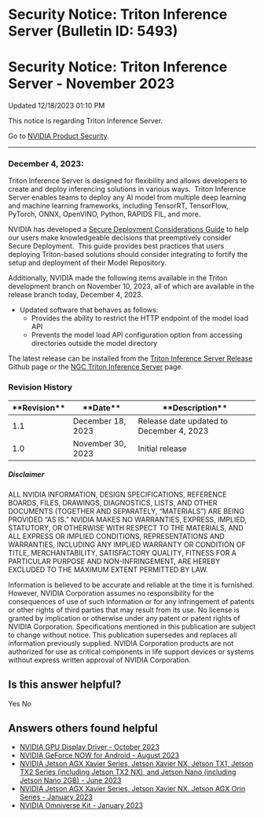 # Security Notice: Triton Inference Server (Bulletin ID: 5493)



Security Notice: Triton Inference Server - November 2023
========================================================




 Updated 12/18/2023 01:10 PM



This notice is regarding Triton Inference Server. 


Go to [NVIDIA Product Security](https://www.nvidia.com/security/).






---




### December 4, 2023:


Triton Inference Server is designed for flexibility and allows developers to create and deploy inferencing solutions in various ways.  Triton Inference Server enables teams to deploy any AI model from multiple deep learning and machine learning frameworks, including TensorRT, TensorFlow, PyTorch, ONNX, OpenVINO, Python, RAPIDS FIL, and more.   

  

NVIDIA has developed a [Secure Deployment Considerations Guide](https://github.com/triton-inference-server/server/blob/r23.11/docs/customization_guide/deploy.md) to help our users make knowledgeable decisions that preemptively consider Secure Deployment.  This guide provides best practices that users deploying Triton-based solutions should consider integrating to fortify the setup and deployment of their Model Repository.  


Additionally, NVIDIA made the following items available in the Triton development branch on November 10, 2023, all of which are available in the release branch today, December 4, 2023. 


* Updated software that behaves as follows:
	+ Provides the ability to restrict the HTTP endpoint of the model load API
	+ Prevents the model load API configuration option from accessing directories outside the model directory


The latest release can be installed from the [Triton Inference Server Release](https://github.com/triton-inference-server/server/releases) Github page or the [NGC Triton Inference Server](https://catalog.ngc.nvidia.com/orgs/nvidia/containers/tritonserver) page.
### Revision History








| \*\*Revision\*\* | \*\*Date\*\* | \*\*Description\*\* |
| --- | --- | --- |
| 1.1 | December 18, 2023 | Release date updated to December 4, 2023 |
| 1.0 | November 30, 2023 | Initial release |


##### Disclaimer


ALL NVIDIA INFORMATION, DESIGN SPECIFICATIONS, REFERENCE BOARDS, FILES, DRAWINGS, DIAGNOSTICS, LISTS, AND OTHER DOCUMENTS (TOGETHER AND SEPARATELY, “MATERIALS”) ARE BEING PROVIDED “AS IS.” NVIDIA MAKES NO WARRANTIES, EXPRESS, IMPLIED, STATUTORY, OR OTHERWISE WITH RESPECT TO THE MATERIALS, AND ALL EXPRESS OR IMPLIED CONDITIONS, REPRESENTATIONS AND WARRANTIES, INCLUDING ANY IMPLIED WARRANTY OR CONDITION OF TITLE, MERCHANTABILITY, SATISFACTORY QUALITY, FITNESS FOR A PARTICULAR PURPOSE AND NON-INFRINGEMENT, ARE HEREBY EXCLUDED TO THE MAXIMUM EXTENT PERMITTED BY LAW.


Information is believed to be accurate and reliable at the time it is furnished. However, NVIDIA Corporation assumes no responsibility for the consequences of use of such information or for any infringement of patents or other rights of third parties that may result from its use. No license is granted by implication or otherwise under any patent or patent rights of NVIDIA Corporation. Specifications mentioned in this publication are subject to change without notice. This publication supersedes and replaces all information previously supplied. NVIDIA Corporation products are not authorized for use as critical components in life support devices or systems without express written approval of NVIDIA Corporation.










Is this answer helpful?
-----------------------



Yes
No







Answers others found helpful
----------------------------


* [ NVIDIA GPU Display Driver - October 2023](/app/answers/detail/a_id/5491/related/1)
* [ NVIDIA GeForce NOW for Android - August 2023](/app/answers/detail/a_id/5476/related/1)
* [ NVIDIA Jetson AGX Xavier Series, Jetson Xavier NX, Jetson TX1, Jetson TX2 Series (including Jetson TX2 NX), and Jetson Nano (including Jetson Nano 2GB) - June 2023](/app/answers/detail/a_id/5466/related/1)
* [ NVIDIA Jetson AGX Xavier Series, Jetson Xavier NX, Jetson AGX Orin Series - January 2023](/app/answers/detail/a_id/5442/related/1)
* [ NVIDIA Omniverse Kit - January 2023](/app/answers/detail/a_id/5418/related/1)








